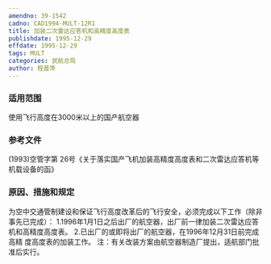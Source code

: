 ```yaml
---
amendno: 39-1542
cadno: CAD1994-MULT-12R1
title: 加装二次雷达应答机和高精度高度表
publishdate: 1995-12-29
effdate: 1995-12-29
tags: MULT
categories: 民航总局
author: 程晋萍
---
```


### 适用范围 
使用飞行高度在3000米以上的国产航空器

<!--more-->
### 参考文件
(1993)空管字第 26号《关于落实国产飞机加装高精度高度表和二次雷达应答机等机载设备的函》

### 原因、措施和规定 
为空中交通管制建设和保证飞行高度改革后的飞行安全，必须完成以下工作（除非事先已完成）： 
1.1996年1月1日之后出厂的航空器，出厂前一律加装二次雷达应答机和高精度高度表。 
    2.已出厂的或即将出厂的航空器，在1996年12月31日前完成高精
度高度表的加装工作。     注：有关改装方案由航空器制造厂提出，适航部门批准后实行。
